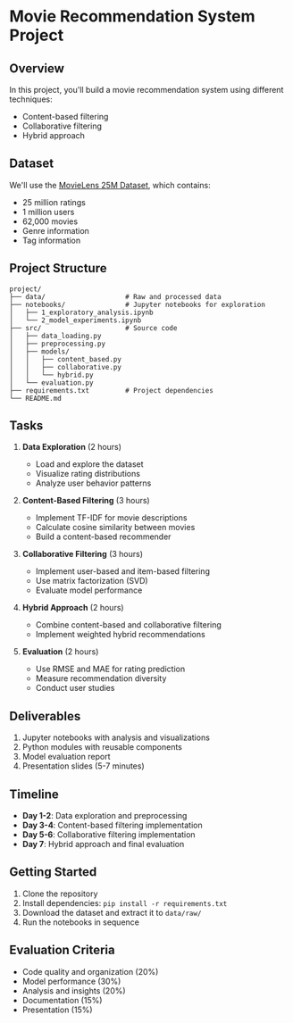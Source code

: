 # Movie Recommendation System Project

## Overview
In this project, you'll build a movie recommendation system using different techniques:
- Content-based filtering
- Collaborative filtering
- Hybrid approach

## Dataset
We'll use the [MovieLens 25M Dataset](https://grouplens.org/datasets/movielens/25m/), which contains:
- 25 million ratings
- 1 million users
- 62,000 movies
- Genre information
- Tag information

## Project Structure
```
project/
├── data/                    # Raw and processed data
├── notebooks/               # Jupyter notebooks for exploration
│   ├── 1_exploratory_analysis.ipynb
│   └── 2_model_experiments.ipynb
├── src/                     # Source code
│   ├── data_loading.py
│   ├── preprocessing.py
│   ├── models/
│   │   ├── content_based.py
│   │   ├── collaborative.py
│   │   └── hybrid.py
│   └── evaluation.py
├── requirements.txt         # Project dependencies
└── README.md
```

## Tasks
1. **Data Exploration** (2 hours)
   - Load and explore the dataset
   - Visualize rating distributions
   - Analyze user behavior patterns

2. **Content-Based Filtering** (3 hours)
   - Implement TF-IDF for movie descriptions
   - Calculate cosine similarity between movies
   - Build a content-based recommender

3. **Collaborative Filtering** (3 hours)
   - Implement user-based and item-based filtering
   - Use matrix factorization (SVD)
   - Evaluate model performance

4. **Hybrid Approach** (2 hours)
   - Combine content-based and collaborative filtering
   - Implement weighted hybrid recommendations

5. **Evaluation** (2 hours)
   - Use RMSE and MAE for rating prediction
   - Measure recommendation diversity
   - Conduct user studies

## Deliverables
1. Jupyter notebooks with analysis and visualizations
2. Python modules with reusable components
3. Model evaluation report
4. Presentation slides (5-7 minutes)

## Timeline
- **Day 1-2**: Data exploration and preprocessing
- **Day 3-4**: Content-based filtering implementation
- **Day 5-6**: Collaborative filtering implementation
- **Day 7**: Hybrid approach and final evaluation

## Getting Started
1. Clone the repository
2. Install dependencies: `pip install -r requirements.txt`
3. Download the dataset and extract it to `data/raw/`
4. Run the notebooks in sequence

## Evaluation Criteria
- Code quality and organization (20%)
- Model performance (30%)
- Analysis and insights (20%)
- Documentation (15%)
- Presentation (15%)
